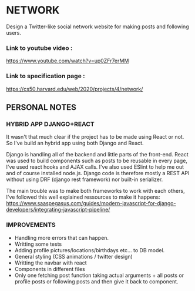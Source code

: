# NETWORK

Design a Twitter-like social network website for making posts and following users.

### Link to youtube video :
https://www.youtube.com/watch?v=up0ZFr7erMM

### Link to specification page : 
https://cs50.harvard.edu/web/2020/projects/4/network/

## PERSONAL NOTES

### HYBRID APP DJANGO+REACT

It wasn't that much clear if the project has to be made using React or not. So I've build an hybrid app using both Django and React.

Django is handling all of the backend and little parts of the front-end. React was used to build components such as posts to be reusable in every page, I've used react hooks and AJAX calls. I've also used ESlint to help me out and of course installed node.js.
Django code is therefore mostly a REST API without using DRF (django rest framework) nor built-in serializer. 

The main trouble was to make both frameworks to work with each others, I've followed this well explained ressources to make it happens: 
https://www.saaspegasus.com/guides/modern-javascript-for-django-developers/integrating-javascript-pipeline/

### IMPROVEMENTS

- Handling more errors that can happen.
- Writting some tests
- Adding profile pictures/locations/birthdays etc... to DB model.
- General styling (CSS animations / twitter design)
- Writting the navbar with react
- Components in different files
- Only one fetching post function taking actual arguments + all posts or profile posts or following posts and then give it back to component.
